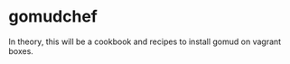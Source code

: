 gomudchef
=========

In theory, this will be a cookbook and recipes to install gomud on vagrant boxes.

